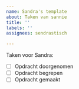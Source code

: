 ```yaml
---
name: Sandra's template
about: Taken van sannie
title: ''
labels: ''
assignees: sendrastisch

---
```


Taken voor Sandra:

- [ ] Opdracht doorgenomen 
- [ ] Opdracht begrepen
- [ ] Opdracht gemaakt
